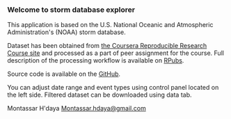 ### Welcome to storm database explorer

This application is based on the U.S. National Oceanic and Atmospheric Administration's (NOAA) storm database.

Dataset has been obtained from [the Coursera Reproducible Research Course site](https://d396qusza40orc.cloudfront.net/repdata%2Fdata%2FStormData.csv.bz2) and processed as a part of peer assignment for the course. Full description of the processing workflow is available on [RPubs](http://rpubs.com/zero323/18294).

Source code is available on the [GitHub](https://github.com/montahdaya/Data-Product-Project-).

You can adjust date range and event types using control panel located on the left side. Filtered dataset can be downloaded using data tab.

Montassar H'daya 
Montassar.hdaya@gmail.com
